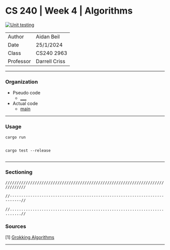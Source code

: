 # CS 240 | Week 4 | Algorithms

[![Unit testing](https://github.com/thefireflyer/cs240-w4-algorithms/actions/workflows/test.yml/badge.svg)](https://github.com/thefireflyer/cs240-w3-algorithms/actions/workflows/test.yml)


| | |
|-|-|
| Author | Aidan Beil |
| Date | 25/1/2024 |
| Class | CS240 2963 |
| Professor | Darrell Criss |

---

### Organization

- Pseudo code
    - [___]()
- Actual code
    - [main](src/main.rs)

---

### Usage

`cargo run`

> ```
>
> ```


`cargo test --release`

> ```
>
> ```

---

### Sectioning

`///////////////////////////////////////////////////////////////////////////////`

`//---------------------------------------------------------------------------//`

`//...........................................................................//`


### Sources

[1] [Grokking Algorithms](https://livebook.manning.com/book/grokking-algorithms-second-edition/chapter-1/v-4/)



---

